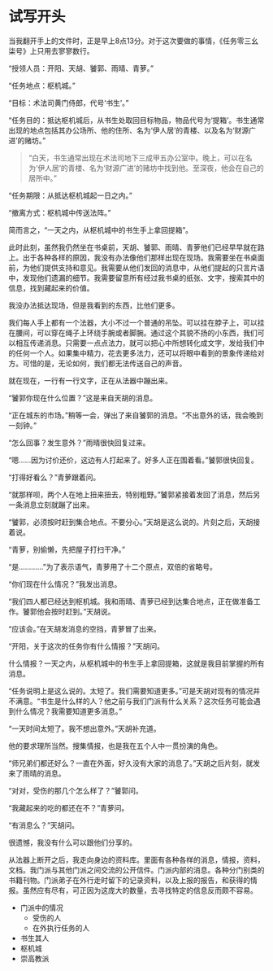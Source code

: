 # 试写开头

当我翻开手上的文件时，正是早上8点13分。对于这次要做的事情，《任务零三幺柒号》上只用去寥寥数行。

“授领人员：开阳、天胡、饕郭、雨晴、青萝。”

“任务地点：枢机城。”

“目标：术法司黄门侍郎，代号‘书生’。”

“任务目的：抵达枢机城后，从书生处取回目标物品，物品代号为‘提箱’。书生通常出现的地点包括其办公场所、他的住所、名为‘伊人居’的青楼、以及名为‘财源广进’的赌坊。”

>“白天，书生通常出现在术法司地下三成甲五办公室中。晚上，可以在名为‘伊人居’的青楼、名为‘财源广进’的赌坊中找到他。至深夜，他会在自己的居所中。”

“任务期限：从抵达枢机城起一日之内。”

“撤离方式：枢机城中传送法阵。”

简而言之，“一天之内，从枢机城中的书生手上拿回提箱”。

此时此刻，虽然我仍然坐在书桌前，天胡、饕郭、雨晴、青萝他们已经早早就在路上。出于各种各样的原因，我没有办法像他们那样出现在现场。我需要坐在书桌面前，为他们提供支持和意见。我需要从他们发回的消息中，从他们提起的只言片语中，发现他们遗漏的细节。我需要留意所有经过我书桌的纸张、文字，搜索其中的信息，找到藏起来的价值。

我没办法抵达现场，但是我看到的东西，比他们更多。

我们每人手上都有一个法器，大小不过一个普通的吊坠。可以挂在脖子上，可以挂在腰间，可以穿在绳子上环绕手腕或者脚腕。通过这个其貌不扬的小东西，我们可以相互传递消息。只需要一点点法力，就可以把心中所想转化成文字，发给我们中的任何一个人。如果集中精力，花去更多法力，还可以将眼中看到的景象传递给对方。可惜的是，无论如何，我们都无法传送自己的声音。

就在现在，一行有一行文字，正在从法器中蹦出来。

“饕郭你现在什么位置？”这是来自天胡的消息。

“正在城东的市场。”稍等一会，弹出了来自饕郭的消息。“不出意外的话，我会晚到一刻钟。”

“怎么回事？发生意外？”雨晴很快回复过来。

“嗯……因为讨价还价，这边有人打起来了。好多人正在围着看。”饕郭很快回复。

“打得好看么？”青萝跟着问。

“就那样呗，两个人在地上扭来扭去，特别粗野。”饕郭紧接着发回了消息，然后另一条消息立刻就蹦了出来。

“饕郭，必须按时赶到集合地点。不要分心。”天胡是这么说的。片刻之后，天胡接着说。

“青萝，别偷懒，先把屋子打扫干净。”

“是…………”为了表示语气，青萝用了十二个原点，双倍的省略号。

“你们现在什么情况？”我发出消息。

“我们四人都已经达到枢机城。我和雨晴、青萝已经到达集合地点，正在做准备工作。饕郭他会按时赶到。”天胡说。

“应该会。”在天胡发消息的空挡，青萝冒了出来。

“开阳，关于这次的任务你有什么情报？”天胡问。

什么情报？一天之内，从枢机城中的书生手上拿回提箱，这就是我目前掌握的所有消息。

“任务说明上是这么说的。太短了。我们需要知道更多。”可是天胡对现有的情况并不满意。“书生是什么样的人？他之前与我们门派有什么关系？这次任务可能会遇到什么情况？我需要知道更多消息。”

“一天时间太短了。我不想出意外。”天胡补充道。

他的要求理所当然。搜集情报，也是我在五个人中一贯扮演的角色。

“师兄弟们都还好么？一直在外面，好久没有大家的消息了。”天胡之后片刻，就发来了雨晴的消息。

“对对，受伤的那几个怎么样了？”饕郭问。

“我藏起来的吃的都还在不？”青萝问。

“有消息么？”天胡问。

很遗憾，我没有什么可以跟他们分享的。

从法器上断开之后，我走向身边的资料库。里面有各种各样的消息，情报，资料，文档。我门派与其他门派之间交流的公开信件。门派内部的消息。各种分门别类的书籍刊物。门派弟子在外行走时留下的记录资料，以及上报的报告，和获得的情报。虽然应有尽有，可正因为这庞大的数量，去寻找特定的信息反而颇不容易。

+ 门派中的情况
  + 受伤的人
  + 在外执行任务的人
+ 书生其人
+ 枢机城
+ 崇高教派

